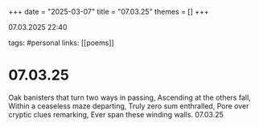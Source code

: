 +++
date = "2025-03-07"
title = "07.03.25"
themes = []
+++

07.03.2025 22:40

tags: #personal
links: [[poems]]

# 07.03.25

Oak banisters that turn two ways in passing,
Ascending at the others fall,
Within a ceaseless maze departing,
Truly zero sum enthralled,
Pore over cryptic clues remarking,
Ever span these winding walls.
07.03.25

